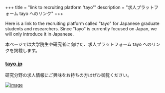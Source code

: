 +++
title = "link to recruiting platform 'tayo'"
description = "求人プラットフォーム tayo へのリンク"
+++

Here is a link to the recruiting platform called "tayo" for Japanese graduate students and researchers.
Since "tayo" is currently focused on Japan, we will only introduce it in Japanese.

本ページでは大学院生や研究者に向けた、求人プラットフォーム tayo へのリンクを掲載します。

### **[tayo.jp](https://tayo.jp/)**

研究分野の求人情報にご興味をお持ちの方はぜひ御覧ください。

[![image](https://user-images.githubusercontent.com/12192/134767650-23fb0941-19b7-4d06-8530-dace5c10ccea.png)](https://tayo.jp/)
